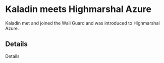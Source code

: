 # Kaladin meets Highmarshal Azure
Kaladin met and joined the Wall Guard and was introduced to Highmarshal Azure.

## Details
Details

